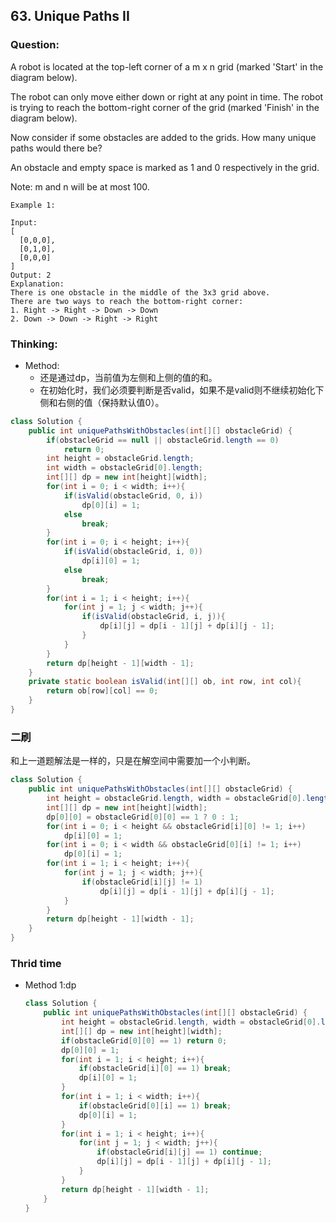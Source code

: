 ## 63. Unique Paths II

### Question:
A robot is located at the top-left corner of a m x n grid (marked 'Start' in the diagram below).

The robot can only move either down or right at any point in time. The robot is trying to reach the bottom-right corner of the grid (marked 'Finish' in the diagram below).

Now consider if some obstacles are added to the grids. How many unique paths would there be?

An obstacle and empty space is marked as 1 and 0 respectively in the grid.

Note: m and n will be at most 100.

```
Example 1:

Input:
[
  [0,0,0],
  [0,1,0],
  [0,0,0]
]
Output: 2
Explanation:
There is one obstacle in the middle of the 3x3 grid above.
There are two ways to reach the bottom-right corner:
1. Right -> Right -> Down -> Down
2. Down -> Down -> Right -> Right
```

### Thinking:
* Method:
	* 还是通过dp，当前值为左侧和上侧的值的和。
	* 在初始化时，我们必须要判断是否valid，如果不是valid则不继续初始化下侧和右侧的值（保持默认值0）。

```Java
class Solution {
    public int uniquePathsWithObstacles(int[][] obstacleGrid) {
        if(obstacleGrid == null || obstacleGrid.length == 0)
            return 0;
        int height = obstacleGrid.length;
        int width = obstacleGrid[0].length;
        int[][] dp = new int[height][width];
        for(int i = 0; i < width; i++){
            if(isValid(obstacleGrid, 0, i))
                dp[0][i] = 1;
            else
                break;
        }
        for(int i = 0; i < height; i++){
            if(isValid(obstacleGrid, i, 0))
                dp[i][0] = 1;
            else
                break;
        }
        for(int i = 1; i < height; i++){
            for(int j = 1; j < width; j++){
                if(isValid(obstacleGrid, i, j)){
                    dp[i][j] = dp[i - 1][j] + dp[i][j - 1];
                }
            }
        }
        return dp[height - 1][width - 1];
    }
    private static boolean isValid(int[][] ob, int row, int col){
        return ob[row][col] == 0;
    }
}
```

### 二刷
和上一道题解法是一样的，只是在解空间中需要加一个小判断。
```Java
class Solution {
    public int uniquePathsWithObstacles(int[][] obstacleGrid) {
        int height = obstacleGrid.length, width = obstacleGrid[0].length;
        int[][] dp = new int[height][width];
        dp[0][0] = obstacleGrid[0][0] == 1 ? 0 : 1;
        for(int i = 0; i < height && obstacleGrid[i][0] != 1; i++)
            dp[i][0] = 1;
        for(int i = 0; i < width && obstacleGrid[0][i] != 1; i++)
            dp[0][i] = 1;
        for(int i = 1; i < height; i++){
            for(int j = 1; j < width; j++){
                if(obstacleGrid[i][j] != 1)
                    dp[i][j] = dp[i - 1][j] + dp[i][j - 1];
            }
        }
        return dp[height - 1][width - 1];
    }
}
```

### Thrid time
* Method 1:dp
	```Java
	class Solution {
		public int uniquePathsWithObstacles(int[][] obstacleGrid) {
			int height = obstacleGrid.length, width = obstacleGrid[0].length;
			int[][] dp = new int[height][width];
			if(obstacleGrid[0][0] == 1) return 0;
			dp[0][0] = 1;
			for(int i = 1; i < height; i++){
				if(obstacleGrid[i][0] == 1) break;
				dp[i][0] = 1;
			}
			for(int i = 1; i < width; i++){
				if(obstacleGrid[0][i] == 1) break;
				dp[0][i] = 1;
			}
			for(int i = 1; i < height; i++){
				for(int j = 1; j < width; j++){
					if(obstacleGrid[i][j] == 1) continue;
					dp[i][j] = dp[i - 1][j] + dp[i][j - 1];
				}
			}
			return dp[height - 1][width - 1];
		}
	}
	```
